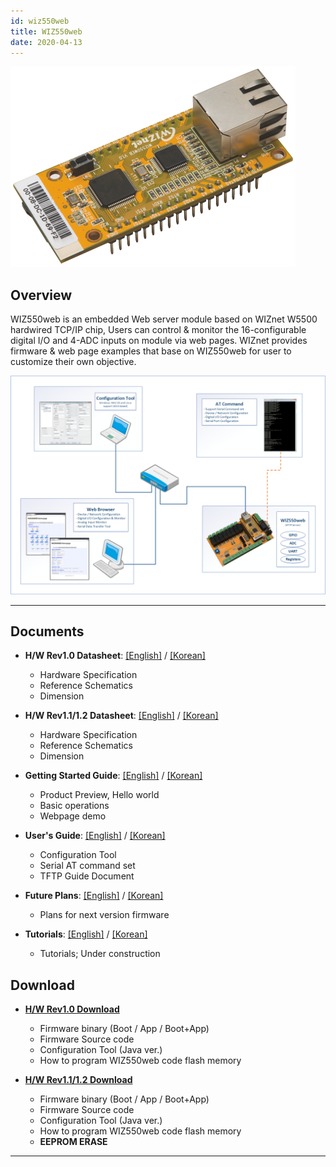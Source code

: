 ```yaml
---
id: wiz550web
title: WIZ550web
date: 2020-04-13
---
```


![](/img/products/wiz550web/wiz550web_001_small.png)

## Overview

WIZ550web is an embedded Web server module based on WIZnet W5500
hardwired TCP/IP chip, Users can control & monitor the 16-configurable
digital I/O and 4-ADC inputs on module via web pages. WIZnet provides
firmware & web page examples that base on WIZ550web for user to
customize their own objective.

![](/img/products/wiz550web/wiz550webgsg/wiz550web_product_preview.png)

-----

## Documents

  - **H/W Rev1.0 Datasheet**:
    [[English]](/) /
    [[Korean]](/) 
      - Hardware Specification
      - Reference Schematics
      - Dimension

  - **H/W Rev1.1/1.2 Datasheet**:
    [[English]](datasheet_eng) /
    [[Korean]](datasheet_kor) 
      - Hardware Specification
      - Reference Schematics
      - Dimension



  - **Getting Started Guide**:
    [[English]](getting_started_guide_eng) /
    [[Korean]](getting_started_guide_kor)
      - Product Preview, Hello world
      - Basic operations
      - Webpage demo



  - **User's Guide**: [[English]](users_guide_eng)
    / [[Korean]](users_guide_kor)
      - Configuration Tool
      - Serial AT command set
      - TFTP Guide Document



  - **Future Plans**: [[English]](future_plan_eng)
    / [[Korean]](future_plan_kor)
      - Plans for next version firmware



  - **Tutorials**:
    [[English]](tutorials_eng) /
    [[Korean]](tutorials_kor)
      - Tutorials; Under construction


## Download

  - **[H/W Rev1.0 Download](download)**
      - Firmware binary (Boot / App / Boot+App)
      - Firmware Source code 
      - Configuration Tool (Java ver.)
      - How to program WIZ550web code flash memory



  - **[H/W Rev1.1/1.2
    Download](download)**
      - Firmware binary (Boot / App / Boot+App)
      - Firmware Source code 
      - Configuration Tool (Java ver.)
      - How to program WIZ550web code flash memory
      - **EEPROM ERASE**



-----
